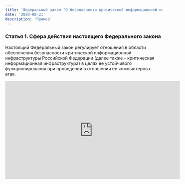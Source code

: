 ```yaml
---
title: 'Федеральный закон "О безопасности критической информационной инфраструктуры Российской Федерации" от 26.07.2017 N 187-ФЗ (последняя редакция)'
date: '2020-08-21'
description: 'Пример'
---
```



<h3>Статья 1. Сфера действия настоящего Федерального закона</h3>
 
<p>Настоящий Федеральный закон регулирует отношения в области обеспечения безопасности критической информационной инфраструктуры Российской Федерации (далее также - критическая информационная инфраструктура) в целях ее устойчивого функционирования при проведении в отношении ее компьютерных атак.</p>

<iframe width="560" height="315" src="https://youtube.com/embed/Npd3yDtS1yM" frameborder="0" allow="accelerometer; autoplay; encrypted-media; gyroscope; picture-in-picture" allowfullscreen></iframe>

